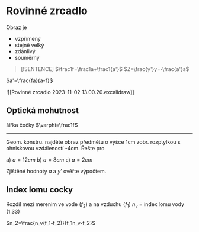 # Rovinné zrcadlo

Obraz je
- vzpřímený
- stejně velký
- zdánlivý
- souměrný

> [!SENTENCE]
> $\frac1f=\frac1a+\frac1{a'}$
> $Z=\frac{y'}y=-\frac{a'}a$

$a'=\frac{fa}{a-f}$

![[Rovinné zrcadlo 2023-11-02 13.00.20.excalidraw]]


## Optická mohutnost
šířka čočky
$\varphi=\frac1f$

---

Geom. konstru. najděte obraz předmětu o výšce 1cm zobr. rozptylkou s ohniskovou vzdáleností -4cm. Řešte pro

a) $a=12cm$
b) $a=8cm$
c) $a=2cm$

Zjištěné hodnoty $a$ a $y’$ ověřte výpočtem.

## Index lomu cocky

Rozdil mezi merenim ve vode ($f_2$) a na vzduchu ($f_1$)
$n_v$ = index lomu vody (1.33)

$n_2=\frac{n_v(f_1-f_2)}{f_1n_v-f_2}$
